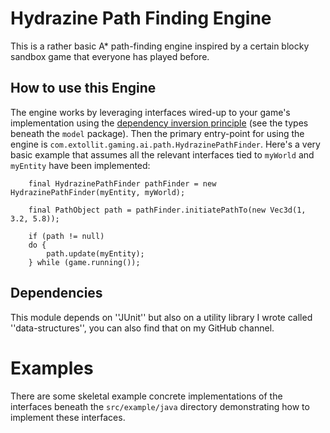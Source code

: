 # Hydrazine Path Finding Engine
This is a rather basic A* path-finding engine inspired by a certain blocky sandbox game that everyone has played before.

## How to use this Engine
The engine works by leveraging interfaces wired-up to your game's implementation using the [dependency inversion principle](https://en.wikipedia.org/wiki/Dependency_inversion_principle) (see the types beneath the `model` package).
Then the primary entry-point for using the engine is `com.extollit.gaming.ai.path.HydrazinePathFinder`.  Here's a very basic example that assumes all the relevant interfaces tied to `myWorld` and `myEntity` have been implemented:

        final HydrazinePathFinder pathFinder = new HydrazinePathFinder(myEntity, myWorld);

        final PathObject path = pathFinder.initiatePathTo(new Vec3d(1, 3.2, 5.8));

        if (path != null)
        do {
            path.update(myEntity);
        } while (game.running());            

## Dependencies
This module depends on ''JUnit'' but also on a utility library I wrote called ''data-structures'', you can also find that on my GitHub channel.

# Examples
There are some skeletal example concrete implementations of the interfaces beneath the `src/example/java` directory demonstrating
how to implement these interfaces. 

